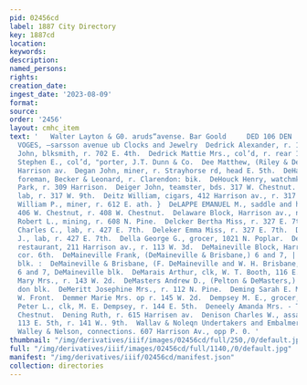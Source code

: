 ```yaml
---
pid: 02456cd
label: 1887 City Directory
key: 1887cd
location: 
keywords: 
description: 
named_persons: 
rights: 
creation_date: 
ingest_date: '2023-08-09'
format: 
source: 
order: '2456'
layout: cmhc_item
text: '   Walter Layton & G0. aruds“avense. Bar Goold     DED 106 DEN     NASON &
  VOGES, —sarsson avenue ub Clocks and Jewelry  Dedrick Alexander, r. 122 W. 3d. -  Dedrick
  John, blksmith, r. 702 E. 4th.  Dedrick Mattie Mrs., col’d, r. rear 141 W. 5th.  Dedrick
  Stephen E., col’d, "porter, J.T. Dunn & Co.  Dee Matthew, (Riley & Dee,) r. 201
  Harrison av.  Degan John, miner, r. Strayhorse rd, head E. 5th.  DeHaas John E.,
  foreman, Becker & Leonard, r. Clarendon: bik.  DeHouck Henry, watchmkr, Joslin &
  Park, r. 309 Harrison.  Deiger John, teamster, bds. 317 W. Chestnut.  Deitz Julius,
  lab, r. 317 W. 9th.  Deitz William, cigars, 412 Harrison av., r. 317 W. Chestnut..,  Delaney
  William P., miner, r. 612 E. ath. }  DeLAPPE EMANUEL M., saddle and harnessmkr,
  406 W. Chestnut, r. 408 W. Chestnut.  Delaware Block, Harrison av., ne. eor. 7th.  DeLay
  Robert L., mining, r. 608 N. Pine.  Delcker Bertha Miss, r. 327 E. 7th.  Delcker
  Charles C., lab, r. 427 E. 7th.  Deleker Emma Miss, r. 327 E. 7th.  Delcker Fred.
  J., lab, r. 427 E. 7th.  Della George G., grocer, 1021 N. Poplar.  Delpui Morris,
  restaurant, 211 Harrison av., r. 113 W. 3d.  DeMaineville Block, Harrison av., ne.
  cor. 6th.  DeMaineville Frank, (DeMaineville & Brisbane,) 6 and 7, | DeMaineville
  blk. :  DeMaineville & Brisbane, (F. DeMaineville and W. H. Brisbane,) real estate,
  6 and 7, DeMaineville blk.  DeMarais Arthur, clk, W. T. Booth, 116 E. 6th.  DeMare
  Mary Mrs., r. 143 W. 2d.  DeMasters Andrew D., (Pelton & DeMasters,) r. 80 Claren-
  don blk.  DeMeritt Josephine Mrs., r. 112 N. Pine.  Deming Sarah E. Mrs., r. 302
  W. Front.  Demmer Marie Mrs. op r. 145 W. 2d.  Dempsey M. E., grocer, 144 E. 5th.  Dempsey
  Peter L., clk, M. E. Dempsey, r. 144 E. 5th.  Deneely Amanda Mrs. - T. 28, 146 W.
  Chestnut.  Dening Ruth, r. 615 Harrisen av.  Denison Charles W., assayer and chemist,
  113 E. 5th, r. 141 W.. 9th.  Wallav & Noleqn Undertakers and Embalmers. Telephone
  Walley & Nelson, connections. 607 Harrison Av., opp P. 0. '
thumbnail: "/img/derivatives/iiif/images/02456cd/full/250,/0/default.jpg"
full: "/img/derivatives/iiif/images/02456cd/full/1140,/0/default.jpg"
manifest: "/img/derivatives/iiif/02456cd/manifest.json"
collection: directories
---
```

